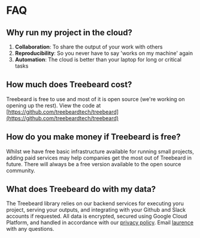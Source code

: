 # FAQ

## Why run my project in the cloud?

1. **Collaboration**: To share the output of your work with others
2. **Reproducibility**: So you never have to say 'works on my machine' again
3. **Automation**: The cloud is better than your laptop for long or critical tasks

## How much does Treebeard cost?

Treebeard is free to use and most of it is open source (we're working on opening up the rest). View the code at [https://github.com/treebeardtech/treebeard](https://github.com/treebeardtech/treebeard)

## How do you make money if Treebeard is free?

Whilst we have free basic infrastructure available for running small projects, adding paid services may help companies get the most out of Treebeard in future. There will always be a free version available to the open source community.

## What does Treebeard do with my data?

The Treebeard library relies on our backend services for executing yoru project, serving your outputs, and integrating with your Github and Slack accounts if requested. All data is encrypted, secured using Google Cloud Platform, and handled in accordance with our [privacy policy](https://treebeard.io/privacy/). Email [laurence](mailto:laurence@treebeard.io) with any questions.

